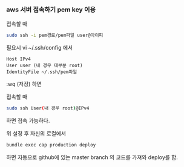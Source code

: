 ### aws 서버 접속하기 pem key 이용

접속할 때

```bash
sudo ssh -i pem경로/pem파일 user@아이피
```



필요시 vi ~/.ssh/config 에서

```
Host IPv4
User user (내 경우 대부분 root)
IdentityFile ~/.ssh/pem파일
```

:wq (저장) 하면



접속할 때

```bash
sudo ssh User(내 경우 root)@IPv4
```

하면 접속 가능하다.



위 설정 후 자신의 로컬에서

```bash
bundle exec cap production deploy
```

하면 자동으로 github에 있는 master branch 의 코드를 가져와 deploy를 함.
